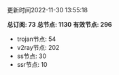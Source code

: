 更新时间2022-11-30 13:55:18

**总订阅: 73**
**总节点: 1130**
**有效节点: 296**
- trojan节点: 54
- v2ray节点: 202
- ss节点: 30
- ssr节点: 10
